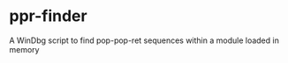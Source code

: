 ppr-finder
==========

A WinDbg script to find pop-pop-ret sequences within a module loaded in memory